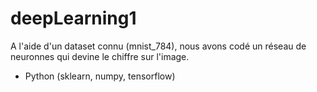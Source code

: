 # deepLearning1
A l'aide d'un dataset connu (mnist_784), nous avons codé un réseau de neuronnes qui devine le chiffre sur l'image.

- Python (sklearn, numpy, tensorflow)
